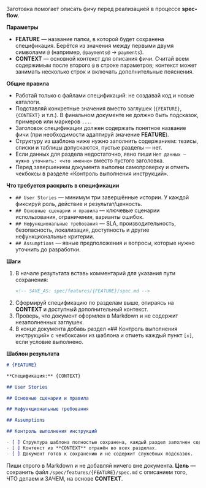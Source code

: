 <!-- spec-flow: спецификация -->

Заготовка помогает описать фичу перед реализацией в процессе **spec-flow**.

**Параметры**

- **FEATURE** — название папки, в которой будет сохранена спецификация. Берётся из значения между первыми двумя символами `@` (например, `@payments@` → `payments`).
- **CONTEXT** — основной контекст для описания фичи. Считай всем содержимым после второго `@` в строке параметров; контекст может занимать несколько строк и включать дополнительные пояснения.

**Общие правила**

- Работай только с файлами спецификаций: не создавай код и новые каталоги.
- Подставляй конкретные значения вместо заглушек (`{FEATURE}`, `{CONTEXT}` и т.п.). В финальном документе не должно быть подсказок, примеров или маркеров `...`.
- Заголовок спецификации должен содержать понятное название фичи (при необходимости адаптируй значение **FEATURE**).
- Структуру из шаблона ниже нужно заполнить содержанием: тезисы, списки и таблицы допускаются, пустые разделы — нет.
- Если данных для раздела недостаточно, явно пиши `Нет данных — нужно уточнить: <что именно>` вместо пустого заголовка.
- Перед завершением документа выполни самопроверку и отметь чекбоксы в разделе «Контроль выполнения инструкций».

**Что требуется раскрыть в спецификации**

- `## User Stories` — минимум три завершённые истории. У каждой фиксируй роль, действие и результат/ценность.
- `## Основные сценарии и правила` — ключевые сценарии использования, ограничения, варианты ошибок.
- `## Нефункциональные требования` — SLA, производительность, безопасность, локализация, доступность и другие нефункциональные критерии.
- `## Assumptions` — явные предположения и вопросы, которые нужно уточнить до разработки.

**Шаги**

1. В начале результата вставь комментарий для указания пути сохранения:
   ```md
   <!-- SAVE_AS: spec/features/{FEATURE}/spec.md -->
   ```
2. Сформируй спецификацию по разделам выше, опираясь на **CONTEXT** и доступный дополнительный контекст.
3. Проверь, что документ оформлен в Markdown и не содержит незаполненных заглушек.
4. В конце документа добавь раздел «## Контроль выполнения инструкций» с чекбоксами из шаблона и отметь каждый пункт `[x]`, если условие выполнено.

**Шаблон результата**

```md
# {FEATURE}

**Спецификация:** {CONTEXT}

## User Stories

## Основные сценарии и правила

## Нефункциональные требования

## Assumptions

## Контроль выполнения инструкций

- [ ] Структура шаблона полностью сохранена, каждый раздел заполнен содержанием или пометкой «Нет данных — нужно уточнить».
- [ ] Контекст из **CONTEXT** отражён во всех разделах.
- [ ] Документ готов к сохранению и не содержит служебных подсказок.
```

Пиши строго в Markdown и не добавляй ничего вне документа. **Цель** — сохранить файл `/spec/features/{FEATURE}/spec.md` с описанием того, ЧТО делаем и ЗАЧЕМ, на основе **CONTEXT**.
